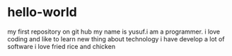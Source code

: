 # hello-world
my first repository on git hub
my name is yusuf.i am a programmer.
i love coding and like to learn new thing about technology
i have develop a lot of software 
i love fried rice and chicken
